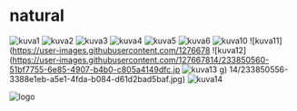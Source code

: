 # natural
![kuva1](https://user-images.githubusercontent.com/127667814/233850510-86a3cb38-0085-456c-8d9e-7b01ae3d45bf.jpg)
![kuva2](https://user-images.githubusercontent.com/127667814/233850517-a8401f7f-71a0-4feb-8c03-dfa3e3a4dc9b.jpg)
![kuva3](https://user-images.githubusercontent.com/127667814/233850523-823b5133-aa04-45c3-9346-564d42201cec.jpg)
![kuva4](https://user-images.githubusercontent.com/127667814/233850544-c0b85d94-1960-4ab2-bed0-b730733302b0.jpg)
![kuva5](https://user-images.githubusercontent.com/127667814/233850549-1c92b8f7-7db4-44cf-9eaa-0c14c0b57b4b.jpg)
![kuva6](https://user-images.githubusercontent.com/127667814/233850551-dd102126-ccba-499c-be72-faa7ec211dab.jpg)
![kuva10](https://user-images.githubusercontent.com/127667814/233850554-05c51cf6-5826-475c-9e5e-27d92aa68aa1.jpg)
![kuva11](https://user-images.githubusercontent.com/1276678
![kuva12](https://user-images.githubusercontent.com/127667814/233850560-51bf7755-6e85-4907-b4b0-c805a4149dfc.jp
![kuva13](https://user-images.githubusercontent.com/127667814/233850565-d52ff2b3-7128-4676-b1b8-18a18ada0345.jpg)
g)
14/233850556-3388e1eb-a5e1-4fda-b084-d61d2bad5baf.jpg)
![kuva14](https://user-images.githubusercontent.com/127667814/233850571-db335a13-80d9-4c7d-aa26-79b80030e72c.jpg)

![logo](https://user-images.githubusercontent.com/127667814/233850577-3d108c7c-5c3c-46ab-9fbc-a4329dc2c22e.jpg)
